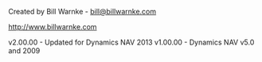 Created by Bill Warnke - bill@billwarnke.com

http://www.billwarnke.com


v2.00.00 - Updated for Dynamics NAV 2013
v1.00.00 - Dynamics NAV v5.0 and 2009

